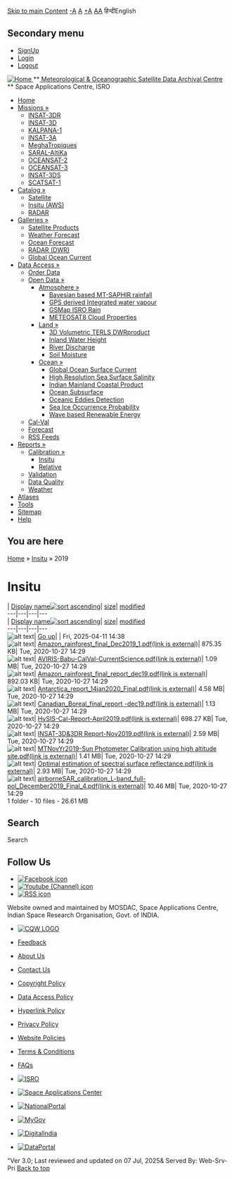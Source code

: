 [Skip to main Content](https://www.mosdac.gov.in/node/940/41?sort=desc&order=Display%2Bname#main-content "Skip to main Content")
[-A](javascript:;) [A](javascript:;) [+A](javascript:;)
[A](javascript:drupalHighContrast.enableStyles\(\))[A](javascript:drupalHighContrast.disableStyles\(\))
हिन्दीEnglish
## Secondary menu
  * [SignUp](https://www.mosdac.gov.in/internal/registration)
  * [Login](https://www.mosdac.gov.in/internal/uops)
  * [Logout](https://www.mosdac.gov.in/internal/logout)

[ ![Home](https://www.mosdac.gov.in/sites/default/files/mosdac_small.png) ](https://www.mosdac.gov.in/ "Home")
**[ Meteorological & Oceanographic Satellite Data Archival Centre](https://www.mosdac.gov.in/ "Home") **
Space Applications Centre, ISRO 
  * [Home](https://www.mosdac.gov.in/)
  * [Missions »](https://www.mosdac.gov.in/node/940/41?sort=desc&order=Display%2Bname)
    * [INSAT-3DR](https://www.mosdac.gov.in/insat-3dr)
    * [INSAT-3D](https://www.mosdac.gov.in/insat-3d)
    * [KALPANA-1](https://www.mosdac.gov.in/kalpana-1)
    * [INSAT-3A](https://www.mosdac.gov.in/insat-3a)
    * [MeghaTropiques](https://www.mosdac.gov.in/megha-tropiques)
    * [SARAL-AltiKa](https://www.mosdac.gov.in/saral-altika)
    * [OCEANSAT-2](https://www.mosdac.gov.in/oceansat-2)
    * [OCEANSAT-3](https://www.mosdac.gov.in/oceansat-3)
    * [INSAT-3DS](https://www.mosdac.gov.in/insat-3ds)
    * [SCATSAT-1](https://www.mosdac.gov.in/scatsat-1)
  * [Catalog »](https://www.mosdac.gov.in/node/940/41?sort=desc&order=Display%2Bname)
    * [Satellite](https://www.mosdac.gov.in/internal/catalog-satellite)
    * [Insitu (AWS)](https://www.mosdac.gov.in/internal/catalog-insitu)
    * [RADAR](https://www.mosdac.gov.in/internal/catalog-radar)
  * [Galleries »](https://www.mosdac.gov.in/node/940/41?sort=desc&order=Display%2Bname)
    * [Satellite Products](https://www.mosdac.gov.in/internal/gallery)
    * [Weather Forecast](https://www.mosdac.gov.in/internal/gallery/weather)
    * [Ocean Forecast](https://www.mosdac.gov.in/internal/gallery/ocean)
    * [RADAR (DWR)](https://www.mosdac.gov.in/internal/gallery/dwr)
    * [Global Ocean Current](https://www.mosdac.gov.in/internal/gallery/current)
  * [Data Access »](https://www.mosdac.gov.in/node/940/41?sort=desc&order=Display%2Bname)
    * [Order Data](https://www.mosdac.gov.in/internal/uops)
    * [Open Data »](https://www.mosdac.gov.in/node/940/41?sort=desc&order=Display%2Bname)
      * [Atmosphere »](https://www.mosdac.gov.in/node/940/41?sort=desc&order=Display%2Bname)
        * [Bayesian based MT-SAPHIR rainfall](https://www.mosdac.gov.in/bayesian-based-mt-saphir-rainfall)
        * [GPS derived Integrated water vapour](https://www.mosdac.gov.in/gps-derived-integrated-water-vapour)
        * [GSMap ISRO Rain](https://www.mosdac.gov.in/gsmap-isro-rain)
        * [METEOSAT8 Cloud Properties](https://www.mosdac.gov.in/meteosat8-cloud-properties)
      * [Land »](https://www.mosdac.gov.in/node/940/41?sort=desc&order=Display%2Bname)
        * [3D Volumetric TERLS DWRproduct](https://www.mosdac.gov.in/3d-volumetric-terls-dwrproduct)
        * [Inland Water Height](https://www.mosdac.gov.in/inland-water-height)
        * [River Discharge](https://www.mosdac.gov.in/river-discharge)
        * [Soil Moisture](https://www.mosdac.gov.in/soil-moisture-0)
      * [Ocean »](https://www.mosdac.gov.in/node/940/41?sort=desc&order=Display%2Bname)
        * [Global Ocean Surface Current](https://www.mosdac.gov.in/global-ocean-surface-current)
        * [High Resolution Sea Surface Salinity](https://www.mosdac.gov.in/high-resolution-sea-surface-salinity)
        * [Indian Mainland Coastal Product](https://www.mosdac.gov.in/indian-mainland-coastal-product)
        * [Ocean Subsurface](https://www.mosdac.gov.in/ocean-subsurface)
        * [Oceanic Eddies Detection](https://www.mosdac.gov.in/oceanic-eddies-detection)
        * [Sea Ice Occurrence Probability](https://www.mosdac.gov.in/sea-ice-occurrence-probability)
        * [Wave based Renewable Energy](https://www.mosdac.gov.in/wave-based-renewable-energy)
    * [Cal-Val](https://www.mosdac.gov.in/internal/calval-data)
    * [Forecast](https://www.mosdac.gov.in/internal/forecast-menu)
    * [RSS Feeds](https://www.mosdac.gov.in/rss-feed "ISROCast")
  * [Reports »](https://www.mosdac.gov.in/node/940/41?sort=desc&order=Display%2Bname)
    * [Calibration »](https://www.mosdac.gov.in/node/940/41?sort=desc&order=Display%2Bname)
      * [Insitu](https://www.mosdac.gov.in/insitu)
      * [Relative](https://www.mosdac.gov.in/calibration-reports)
    * [Validation](https://www.mosdac.gov.in/validation-reports)
    * [Data Quality](https://www.mosdac.gov.in/data-quality)
    * [Weather](https://www.mosdac.gov.in/weather-reports)
  * [Atlases](https://www.mosdac.gov.in/atlases)
  * [Tools](https://www.mosdac.gov.in/tools)
  * [Sitemap](https://www.mosdac.gov.in/sitemap)
  * [Help](https://www.mosdac.gov.in/help)


## You are here
[Home](https://www.mosdac.gov.in/) » [Insitu](https://www.mosdac.gov.in/node/940/12) » 2019
# Insitu
| [Display name![sort ascending](https://www.mosdac.gov.in/misc/arrow-asc.png)](https://www.mosdac.gov.in/node/940/41?sort=asc&order=Display%20name "sort by Display name")| [size](https://www.mosdac.gov.in/node/940/41?sort=asc&order=size "sort by size")| [modified](https://www.mosdac.gov.in/node/940/41?sort=asc&order=modified "sort by modified")  
---|---|---|---  
| [Display name![sort ascending](https://www.mosdac.gov.in/misc/arrow-asc.png)](https://www.mosdac.gov.in/node/940/41?sort=asc&order=Display%20name "sort by Display name")| [size](https://www.mosdac.gov.in/node/940/41?sort=asc&order=size "sort by size")| [modified](https://www.mosdac.gov.in/node/940/41?sort=asc&order=modified "sort by modified")  
---|---|---|---  
![alt text](https://www.mosdac.gov.in/sites/all/modules/filebrowser/icons/folder-parent.png)| [Go up](https://www.mosdac.gov.in/insitu?sort=desc&order=Display%252Bname)| | Fri, 2025-04-11 14:38  
![alt text](https://www.mosdac.gov.in/sites/all/modules/filebrowser/icons/application-pdf.png)| [Amazon_rainforest_final_Dec2019_1.pdf(link is external)](https://www.mosdac.gov.in/filebrowser/download/174)| 875.35 KB| Tue, 2020-10-27 14:29  
![alt text](https://www.mosdac.gov.in/sites/all/modules/filebrowser/icons/application-pdf.png)| [AVIRIS-Babu-CalVal-CurrentScience.pdf(link is external)](https://www.mosdac.gov.in/filebrowser/download/175)| 1.09 MB| Tue, 2020-10-27 14:29  
![alt text](https://www.mosdac.gov.in/sites/all/modules/filebrowser/icons/application-pdf.png)| [Amazon_rainforest_final_report_dec19.pdf(link is external)](https://www.mosdac.gov.in/filebrowser/download/176)| 892.03 KB| Tue, 2020-10-27 14:29  
![alt text](https://www.mosdac.gov.in/sites/all/modules/filebrowser/icons/application-pdf.png)| [Antarctica_report_14jan2020_Final.pdf(link is external)](https://www.mosdac.gov.in/filebrowser/download/177)| 4.58 MB| Tue, 2020-10-27 14:29  
![alt text](https://www.mosdac.gov.in/sites/all/modules/filebrowser/icons/application-pdf.png)| [Canadian_Boreal_final_report -dec19.pdf(link is external)](https://www.mosdac.gov.in/filebrowser/download/178)| 1.13 MB| Tue, 2020-10-27 14:29  
![alt text](https://www.mosdac.gov.in/sites/all/modules/filebrowser/icons/application-pdf.png)| [HySIS-Cal-Report-April2019.pdf(link is external)](https://www.mosdac.gov.in/filebrowser/download/179)| 698.27 KB| Tue, 2020-10-27 14:29  
![alt text](https://www.mosdac.gov.in/sites/all/modules/filebrowser/icons/application-pdf.png)| [INSAT-3D&3DR Report-Nov2019.pdf(link is external)](https://www.mosdac.gov.in/filebrowser/download/180)| 2.59 MB| Tue, 2020-10-27 14:29  
![alt text](https://www.mosdac.gov.in/sites/all/modules/filebrowser/icons/application-pdf.png)| [MTNovYr2019-Sun Photometer Calibration using high altitude site.pdf(link is external)](https://www.mosdac.gov.in/filebrowser/download/181)| 1.41 MB| Tue, 2020-10-27 14:29  
![alt text](https://www.mosdac.gov.in/sites/all/modules/filebrowser/icons/application-pdf.png)| [Optimal estimation of spectral surface reflectance.pdf(link is external)](https://www.mosdac.gov.in/filebrowser/download/182)| 2.93 MB| Tue, 2020-10-27 14:29  
![alt text](https://www.mosdac.gov.in/sites/all/modules/filebrowser/icons/application-pdf.png)| [airborneSAR_calibration_L-band_full-pol_December2019_Final_4.pdf(link is external)](https://www.mosdac.gov.in/filebrowser/download/183)| 10.46 MB| Tue, 2020-10-27 14:29  
1 folder - 10 files - 26.61 MB
## Search
Search 
## Follow Us
  * [![Facebook icon](https://www.mosdac.gov.in/sites/all/modules/social_media_links/libraries/elegantthemes/PNG/facebook.png)](https://www.facebook.com/mosdac.sac.isro "Facebook")
  * [![Youtube \(Channel\) icon](https://www.mosdac.gov.in/sites/all/modules/social_media_links/libraries/elegantthemes/PNG/youtube.png)](http://www.youtube.com/channel/UCDVkai9WIgY2ZgrlF_08Yeg "Youtube \(Channel\)")
  * [![RSS icon](https://www.mosdac.gov.in/sites/all/modules/social_media_links/libraries/elegantthemes/PNG/rss.png)](https://www.mosdac.gov.in/rss.xml "RSS")


Website owned and maintained by MOSDAC, Space Applications Centre, Indian Space Research Organisation, Govt. of INDIA.
  * [![CQW LOGO](https://www.mosdac.gov.in/docs/cqw_logo.gif)](https://www.mosdac.gov.in/docs/STQC.pdf "Quality Certificate")


  * [Feedback](https://www.mosdac.gov.in/mosdac-feedback)
  * [About Us](https://www.mosdac.gov.in/about-us)
  * [Contact Us](https://www.mosdac.gov.in/contact-us)
  * [Copyright Policy](https://www.mosdac.gov.in/copyright-policy)
  * [Data Access Policy](https://www.mosdac.gov.in/data-access-policy)
  * [Hyperlink Policy](https://www.mosdac.gov.in/hyperlink-policy)
  * [Privacy Policy](https://www.mosdac.gov.in/privacy-policy)
  * [Website Policies](https://www.mosdac.gov.in/website-policies)
  * [Terms & Conditions](https://www.mosdac.gov.in/terms-conditions)
  * [FAQs](https://www.mosdac.gov.in/faq-page)


  * [![ISRO](https://www.mosdac.gov.in/sites/default/files/styles/thumbnail/public/logo-transparent.png?itok=IUS20l-w)](http://www.isro.gov.in)
  * [![Space Applications Center](https://www.mosdac.gov.in/sites/default/files/styles/thumbnail/public/saclogo.png?itok=_Jv4AuIn)](http://www.sac.gov.in)
  * [![NationalPortal](https://www.mosdac.gov.in/sites/default/files/styles/thumbnail/public/india-gov_0.png?itok=yssAPH3m)](http://www.india.gov.in)
  * [![MyGov](https://www.mosdac.gov.in/sites/default/files/styles/thumbnail/public/mygov_0.png?itok=Po-dzdT3)](http://mygov.in/)
  * [![DigitalIndia](https://www.mosdac.gov.in/sites/default/files/styles/thumbnail/public/digital-india_0.png?itok=ntlP7atE)](http://www.digitalindia.gov.in/)
  * [![DataPortal](https://www.mosdac.gov.in/sites/default/files/styles/thumbnail/public/data-gov.png?itok=qYA78FgB)](http://data.gov.in)


"Ver 3.0; Last reviewed and updated on 07 Jul, 2025& Served By: Web-Srv-Pri
[](https://www.mosdac.gov.in/node/940/41?sort=desc&order=Display%2Bname "Previous")[](https://www.mosdac.gov.in/node/940/41?sort=desc&order=Display%2Bname "Next")
[](https://www.mosdac.gov.in/node/940/41?sort=desc&order=Display%2Bname)
[](https://www.mosdac.gov.in/node/940/41?sort=desc&order=Display%2Bname "Previous")[](https://www.mosdac.gov.in/node/940/41?sort=desc&order=Display%2Bname "Next")
[](https://www.mosdac.gov.in/node/940/41?sort=desc&order=Display%2Bname "Close")[](https://www.mosdac.gov.in/node/940/41?sort=desc&order=Display%2Bname)[](https://www.mosdac.gov.in/node/940/41?sort=desc&order=Display%2Bname)[](https://www.mosdac.gov.in/node/940/41?sort=desc&order=Display%2Bname "Pause Slideshow")[](https://www.mosdac.gov.in/node/940/41?sort=desc&order=Display%2Bname "Play Slideshow")
[Back to top](https://www.mosdac.gov.in/node/940/41?sort=desc&order=Display%2Bname#top)
